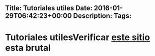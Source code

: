 Title: Tutoriales utiles
Date: 2016-01-29T06:42:23+00:00
Description: 
Tags: 
---
# Tutoriales utilesVerificar  [este sitio](http://tldp.org/) esta brutal